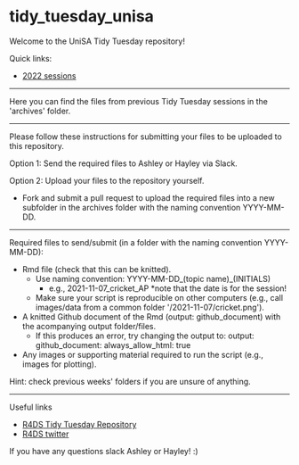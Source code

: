 # tidy_tuesday_unisa

Welcome to the UniSA Tidy Tuesday repository!

Quick links:

- [2022 sessions](archives/2022/README.md)

-----

Here you can find the files from previous Tidy Tuesday sessions in the 'archives' folder.

-----

Please follow these instructions for submitting your files to be uploaded to this repository. 

Option 1: Send the required files to Ashley or Hayley via Slack. 

Option 2: Upload your files to the repository yourself.
   - Fork and submit a pull request to upload the required files into a new subfolder in the archives folder with the naming convention YYYY-MM-DD. 

-----

Required files to send/submit (in a folder with the naming convention YYYY-MM-DD):
   - Rmd file (check that this can be knitted). 
      - Use naming convention: YYYY-MM-DD_(topic name)_(INITIALS)
         - e.g., 2021-11-07_cricket_AP *note that the date is for the session!
      - Make sure your script is reproducible on other computers (e.g., call images/data from a common folder '/2021-11-07/cricket.png'). 
   - A knitted Github document of the Rmd (output: github_document) with the acompanying output folder/files. 
      - If this produces an error, try changing the output to:
         output: 
            github_document:
         always_allow_html: true
   - Any images or supporting material required to run the script (e.g., images for plotting). 

Hint: check previous weeks' folders if you are unsure of anything. 

-----

Useful links 

- [R4DS Tidy Tuesday Repository](https://github.com/rfordatascience/tidytuesday)
- [R4DS twitter](https://twitter.com/r4dscommunity?lang=en)


If you have any questions slack Ashley or Hayley! :) 


